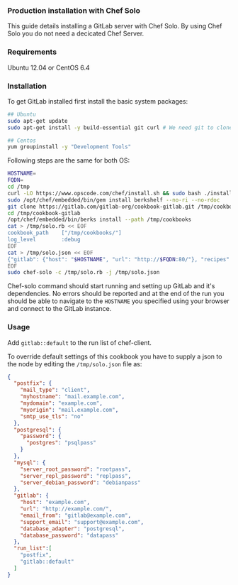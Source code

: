 ### Production installation with Chef Solo

This guide details installing a GitLab server with Chef Solo. By using Chef Solo you do not need a decicated Chef Server.

### Requirements

Ubuntu 12.04 or CentOS 6.4

### Installation

To get GitLab installed first install the basic system packages:

```bash
## Ubuntu
sudo apt-get update
sudo apt-get install -y build-essential git curl # We need git to clone the cookbook, newer version will be compiled using the cookbook
```

```bash
## Centos
yum groupinstall -y "Development Tools"
```

Following steps are the same for both OS:

```bash
HOSTNAME=
FQDN=
cd /tmp
curl -LO https://www.opscode.com/chef/install.sh && sudo bash ./install.sh -v 11.4.4
sudo /opt/chef/embedded/bin/gem install berkshelf --no-ri --no-rdoc
git clone https://gitlab.com/gitlab-org/cookbook-gitlab.git /tmp/cookbook-gitlab
cd /tmp/cookbook-gitlab
/opt/chef/embedded/bin/berks install --path /tmp/cookbooks
cat > /tmp/solo.rb << EOF
cookbook_path    ["/tmp/cookbooks/"]
log_level        :debug
EOF
cat > /tmp/solo.json << EOF
{"gitlab": {"host": "$HOSTNAME", "url": "http://$FQDN:80/"}, "recipes":["gitlab::default"]}
EOF
sudo chef-solo -c /tmp/solo.rb -j /tmp/solo.json
```
Chef-solo command should start running and setting up GitLab and it's dependencies.
No errors should be reported and at the end of the run you should be able to navigate to the
`HOSTNAME` you specified using your browser and connect to the GitLab instance.

### Usage

Add `gitlab::default` to the run list of chef-client.

To override default settings of this cookbook you have to supply a json to the node
by editing the `/tmp/solo.json` file as:

```json
{
  "postfix": {
    "mail_type": "client",
    "myhostname": "mail.example.com",
    "mydomain": "example.com",
    "myorigin": "mail.example.com",
    "smtp_use_tls": "no"
  },
  "postgresql": {
    "password": {
      "postgres": "psqlpass"
    }
  },
  "mysql": {
    "server_root_password": "rootpass",
    "server_repl_password": "replpass",
    "server_debian_password": "debianpass"
  },
  "gitlab": {
    "host": "example.com",
    "url": "http://example.com/",
    "email_from": "gitlab@example.com",
    "support_email": "support@example.com",
    "database_adapter": "postgresql",
    "database_password": "datapass"
  },
  "run_list":[
    "postfix",
    "gitlab::default"
  ]
}
```
